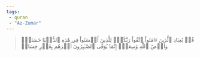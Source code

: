 ```yaml
---
tags: 
 - quran 
 - "Az-Zumar"
---
```


> قُلۡ يَٰعِبَادِ ٱلَّذِينَ ءَامَنُواْ ٱتَّقُواْ رَبَّكُمۡۚ لِلَّذِينَ أَحۡسَنُواْ فِي هَٰذِهِ ٱلدُّنۡيَا حَسَنَةٞۗ وَأَرۡضُ ٱللَّهِ وَٰسِعَةٌۗ إِنَّمَا يُوَفَّى ٱلصَّـٰبِرُونَ أَجۡرَهُم بِغَيۡرِ حِسَابٖ
